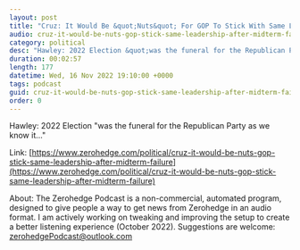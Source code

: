 ```yaml
---
layout: post
title: "Cruz: It Would Be &quot;Nuts&quot; For GOP To Stick With Same Leadership After Midterm Failure"
audio: cruz-it-would-be-nuts-gop-stick-same-leadership-after-midterm-failure-0
category: political
desc: "Hawley: 2022 Election &quot;was the funeral for the Republican Party as we know it...&quot;"
duration: 00:02:57
length: 177
datetime: Wed, 16 Nov 2022 19:10:00 +0000
tags: podcast
guid: cruz-it-would-be-nuts-gop-stick-same-leadership-after-midterm-failure-0
order: 0
---
```

Hawley: 2022 Election &quot;was the funeral for the Republican Party as we know it...&quot;

Link: [https://www.zerohedge.com/political/cruz-it-would-be-nuts-gop-stick-same-leadership-after-midterm-failure](https://www.zerohedge.com/political/cruz-it-would-be-nuts-gop-stick-same-leadership-after-midterm-failure)

About: The Zerohedge Podcast is a non-commercial, automated program, designed to give people a way to get news from Zerohedge in an audio format.  I am actively working on tweaking and improving the setup to create a better listening experience (October 2022).  Suggestions are welcome: [zerohedgePodcast@outlook.com](mailto:zerohedgePodcast@outlook.com)